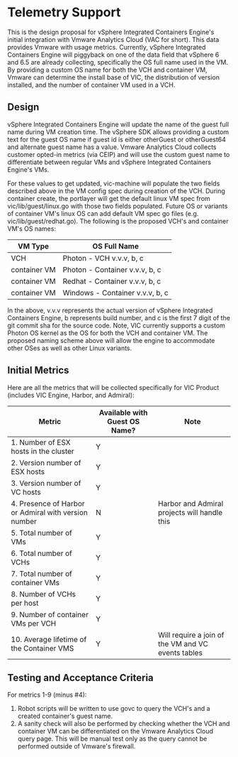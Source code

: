 # Telemetry Support

This is the design proposal for vSphere Integrated Containers Engine's initial integration with Vmware Analytics Cloud  (VAC for short).  This data provides Vmware with usage metrics.  Currently, vSphere Integrated Containers Engine will piggyback on one of the data field that vSphere 6 and 6.5 are already collecting, specifically the OS full name used in the VM.  By providing a custom OS name for both the VCH and container VM, Vmware can determine the install base of VIC, the distribution of version installed, and the number of container VM used in a VCH.

## Design

vSphere Integrated Containers Engine will update the name of the guest full name during VM creation time.  The vSphere SDK allows providing a custom text for the guest OS name if guest id is either otherGuest or otherGuest64 and alternate guest name has a value.  Vmware Analytics Cloud collects customer opted-in metrics (via CEIP) and will use the custom guest name to differentiate between regular VMs and vSphere Integrated Containers Engine's VMs.

For these values to get updated, vic-machine will populate the two fields described above in the VM config spec during creation of the VCH.  During container create, the portlayer will get the default linux VM spec from vic/lib/guest/linux.go with those two fields populated.  Future OS or variants of container VM's linux OS can add default VM spec go files (e.g. vic/lib/guest/redhat.go).  The following is the proposed VCH's and container VM's OS names:

| VM Type | OS Full Name |
| --- | --- |
| VCH | Photon - VCH v.v.v, b, c |
| container VM | Photon - Container v.v.v, b, c |
| container VM | Redhat - Container v.v.v, b, c |
| container VM | Windows - Container v.v.v, b, c |

In the above, v.v.v represents the actual version of vSphere Integrated Containers Engine, b represents build number, and c is the first 7 digit of the git commit sha for the source code.  Note, VIC currently supports a custom Photon OS kernel as the OS for both the VCH and container VM.  The proposed naming scheme above will allow the engine to accommodate other OSes as well as other Linux variants.

## Initial Metrics

Here are all the metrics that will be collected specifically for VIC Product (includes VIC Engine, Harbor, and Admiral):

| Metric | Available with Guest OS Name? | Note |
| --- | --- | --- |
| 1. Number of ESX hosts in the cluster | Y | |
| 2. Version number of ESX hosts | Y | |
| 3. Version number of VC hosts | Y | |
| 4. Presence of Harbor or Admiral with version number | N | Harbor and Admiral projects will handle this |
| 5. Total number of VMs | Y | |
| 6. Total number of VCHs | Y | |
| 7. Total number of container VMs | Y | |
| 8. Number of VCHs per host | Y | |
| 9. Number of container VMs per VCH | Y | |
| 10. Average lifetime of the Container VMS | Y | Will require a join of the VM and VC events tables |

## Testing and Acceptance Criteria

For metrics 1-9 (minus #4):

1. Robot scripts will be written to use govc to query the VCH's and a created container's guest name.
2. A sanity check will also be performed by checking whether the VCH and container VM can be differentiated on the Vmware Analytics Cloud query page.  This will be manual test only as the query cannot be performed outside of Vmware's firewall.

